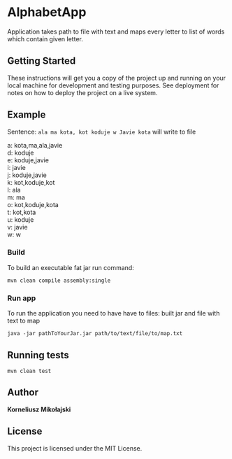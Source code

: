 # AlphabetApp
Application takes path to file with text and maps every letter to list of words which contain given letter.

## Getting Started

These instructions will get you a copy of the project up and running on your local machine for development and testing purposes. See deployment for notes on how to deploy the project on a live system.

## Example

Sentence: `ala ma kota, kot koduje w Javie kota` will write to file

a: kota,ma,ala,javie <br /> 
d: koduje  <br />
e: koduje,javie  <br />
i: javie  <br />
j: koduje,javie <br /> 
k: kot,koduje,kot  <br />
l: ala  <br />
m: ma  <br />
o: kot,koduje,kota  <br />
t: kot,kota  <br />
u: koduje  <br />
v: javie  <br />
w: w<br />


### Build 

To build an executable fat jar run command:

```
mvn clean compile assembly:single
```

### Run app

To run the application you need to have have to files: built jar and file with text to map

```
java -jar pathToYourJar.jar path/to/text/file/to/map.txt
```

## Running tests

```
mvn clean test
```

## Author

**Korneliusz Mikołajski** 

## License

This project is licensed under the MIT License.
